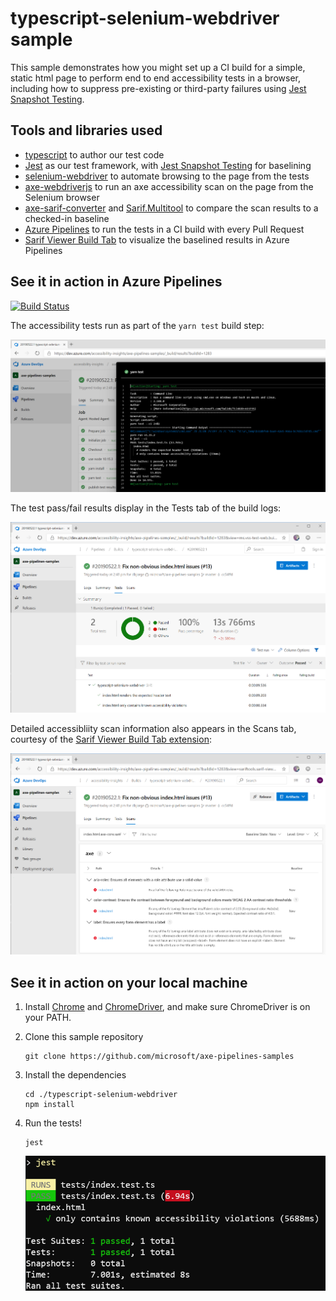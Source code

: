 # typescript-selenium-webdriver sample

This sample demonstrates how you might set up a CI build for a simple, static html page to perform end to end accessibility tests in a browser, including how to suppress pre-existing or third-party failures using [Jest Snapshot Testing](https://jestjs.io/docs/en/snapshot-testing).

## Tools and libraries used

* [typescript](https://www.typescriptlang.org/) to author our test code
* [Jest](https://jestjs.io/) as our test framework, with [Jest Snapshot Testing](https://jestjs.io/docs/en/snapshot-testing) for baselining
* [selenium-webdriver](https://www.npmjs.com/package/selenium-webdriver) to automate browsing to the page from the tests
* [axe-webdriverjs](https://github.com/dequelabs/axe-webdriverjs) to run an axe accessibility scan on the page from the Selenium browser
* [axe-sarif-converter](https://github.com/microsoft/axe-sarif-converter) and [Sarif.Multitool](https://www.nuget.org/packages/Sarif.Multitool) to compare the scan results to a checked-in baseline
* [Azure Pipelines](https://azure.microsoft.com/en-us/services/devops/pipelines/) to run the tests in a CI build with every Pull Request
* [Sarif Viewer Build Tab](https://marketplace.visualstudio.com/items?itemName=sariftools.sarif-viewer-build-tab) to visualize the baselined results in Azure Pipelines

## See it in action in Azure Pipelines

[![Build Status](https://dev.azure.com/accessibility-insights/axe-pipelines-samples/_apis/build/status/typescript-selenium-webdriver%20CI?branchName=master)](https://dev.azure.com/accessibility-insights/axe-pipelines-samples/_build/latest?definitionId=25&branchName=master)

<!--
  Note to maintainers: The below example images/links come from a specific build instead of the most recent build so we can link to specific tabs.
  If you update the links such that they point to a different build, make sure to mark that build as Retained so the links don't expire in a month.
-->
The accessibility tests run as part of the `yarn test` build step:

[![Screenshot of "yarn test" build logs in sample build](./assets/screenshot-logs-tab.png)](https://dev.azure.com/accessibility-insights/axe-pipelines-samples/_build/results?buildId=1283)

The test pass/fail results display in the Tests tab of the build logs:

[![Screenshot of Tests tab in sample build](./assets/screenshot-tests-tab.png)](https://dev.azure.com/accessibility-insights/axe-pipelines-samples/_build/results?buildId=1283&view=ms.vss-test-web.build-test-results-tab)

Detailed accessibliity scan information also appears in the Scans tab, courtesy of the [Sarif Viewer Build Tab extension](https://marketplace.visualstudio.com/items?itemName=sariftools.sarif-viewer-build-tab):

[![Screenshot of Scans tab in sample build](./assets/screenshot-scans-tab.png)](https://dev.azure.com/accessibility-insights/axe-pipelines-samples/_build/results?buildId=1283&view=sariftools.sarif-viewer-build-tab.sariftools.sarif-viewer-build-tab)

## See it in action on your local machine

1. Install [Chrome](https://www.google.com/chrome/) and [ChromeDriver](http://chromedriver.chromium.org/getting-started), and make sure ChromeDriver is on your PATH.
1. Clone this sample repository

   ```shell
   git clone https://github.com/microsoft/axe-pipelines-samples
   ```

1. Install the dependencies

   ```shell
   cd ./typescript-selenium-webdriver
   npm install
   ```

1. Run the tests!

   ```shell
   jest
   ```

   ![Screenshot of jest command showing all tests passing](./assets/screenshot-jest-success.png)
